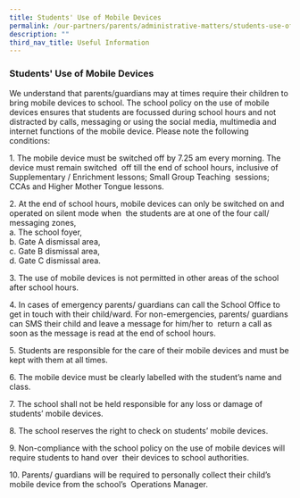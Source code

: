 ```yaml
---
title: Students' Use of Mobile Devices
permalink: /our-partners/parents/administrative-matters/students-use-of-mobile-devices/
description: ""
third_nav_title: Useful Information
---
```


### **Students' Use of Mobile Devices**
We understand that parents/guardians may at times require their children to bring mobile devices to school. The school policy on the use of mobile devices ensures that students are focussed during school hours and not distracted by calls, messaging or using the social media, multimedia and internet functions of the mobile device. Please note the following conditions:

1\. The mobile device must be switched off by 7.25 am every morning. The device must remain switched  off till the end of school hours, inclusive of Supplementary / Enrichment lessons; Small Group Teaching  sessions; CCAs and Higher Mother Tongue lessons.

  

2\. At the end of school hours, mobile devices can only be switched on and operated on silent mode when  the students are at one of the four call/ messaging zones,<br>
a. The school foyer,<br>
b. Gate A dismissal area,<br>
c. Gate B dismissal area,<br>
d. Gate C dismissal area.

3\. The use of mobile devices is not permitted in other areas of the school after school hours.

4\. In cases of emergency parents/ guardians can call the School Office to get in touch with their child/ward. For non-emergencies, parents/ guardians can SMS their child and leave a message for him/her to  return a call as soon as the message is read at the end of school hours.

5\. Students are responsible for the care of their mobile devices and must be kept with them at all times.

6\. The mobile device must be clearly labelled with the student’s name and class.

7\. The school shall not be held responsible for any loss or damage of students’ mobile devices.

8\. The school reserves the right to check on students’ mobile devices.

9\. Non-compliance with the school policy on the use of mobile devices will require students to hand over  their devices to school authorities.

10\. Parents/ guardians will be required to personally collect their child’s mobile device from the school’s  Operations Manager.